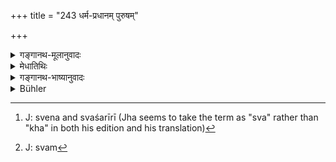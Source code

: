 +++
title = "243 धर्म-प्रधानम् पुरुषम्"

+++

<details><summary>गङ्गानथ-मूलानुवादः</summary>

It speedily carries the man, who is devoted to duty and has his sins destroyed by austerities, clothed in his own (spiritual) body, to the brighter regions above.—(243)
</details>

<details><summary>मेधातिथिः</summary>

धर्मः प्रधानं यस्यासौ **धर्मप्रधानः** धर्मपरायणः यथाविहितकर्मानुष्ठायी । **तपसा हतकिल्बिषम्** । कथंचित् प्रमादकृतव्यतिक्रमे **तपसा** प्रायश्चित्तेन हतकल्मषं शात्रव्यतिक्रमे जातो ऽसौ दोषस् तस्मिंस् तत्प्रायश्चित्तेन नष्टे **परलोकं नयति भास्वन्तं** परलोकं देवस्थानं स्वर्गादि **नयति** प्रापयति । कः, प्रकृतत्वाद् धर्म एव । शरीरिणं पुरुषम् । खेन[^२९१] शरीरेण खशरीरी । न यथान्येषां पुरुषाणां पाञ्चभौतिकं शरीरम् एवं तस्य । किं तर्हि, खम्[^२९२] एव शरीरं ब्रह्म । विभुत्वम् अनेनोच्यते ॥ ४.२४३ ॥


[^२९२]:
     J: svam


[^२९१]:
     J: svena and svaśarīrī (Jha seems to take the term as "sva" rather than "kha" in both his edition and his translation)
</details>

<details><summary>गङ्गानथ-भाष्यानुवादः</summary>

‘*Dharmapradhānam*’—means ‘he for whom Duly is the main consideration’;
*i.e*., he who is devoted to duty, and perforins all acts exactly as
they are enjoined.

‘*Who has his sins destroyed by austerities*.’—If he happens to commit any transgressions, through carelessness, his sin is destroyed by the expiatory austerities he performs. The evil having arisen out of his transgression of the law, it is effaced by the proper expiatory rites.

‘*It carries him to the brighter regions above*,’—*i.e*., the effulgent regions of the gods, in the shape of Heaven, etc.

Who carries him?

*Dharma*, or Spiritual Merit. That this is so, is clear from the
context.

‘*Clothed in his own body*.’—The Soul being in *its own body*, and not in the body made up of material substances, as ordinary souls are, his body is his own spiritual one; which means that he is us all-pervading us Brahman, the Supreme Spirit.—(243)
</details>

<details><summary>Bühler</summary>

243	(That companion) speedily conducts the man who is devoted to duty and effaces his sins by austerities, to the next world, radiant and clothed with an ethereal body.
</details>
